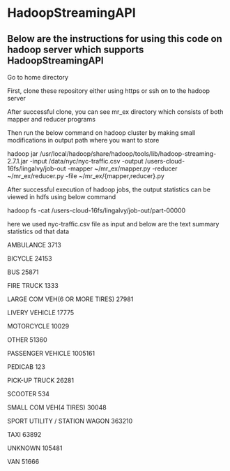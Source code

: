 # HadoopStreamingAPI

## Below are the instructions for using this code on hadoop server which supports HadoopStreamingAPI

Go to home directory

First, clone these repository either using https or ssh on to the hadoop server

After successful clone, you can see mr_ex directory which consists of both mapper and reducer programs

Then run the below command on hadoop cluster by making small modifications in  output path where you want to store  

 hadoop jar  /usr/local/hadoop/share/hadoop/tools/lib/hadoop-streaming-2.7.1.jar -input  /data/nyc/nyc-traffic.csv   -output /users-cloud-16fs/lingalvy/job-out  -mapper ~/mr_ex/mapper.py   -reducer ~/mr_ex/reducer.py  -file ~/mr_ex/{mapper,reducer}.py
 
After successful execution of hadoop jobs, the output statistics can be viewed in hdfs using below command
 
hadoop fs -cat /users-cloud-16fs/lingalvy/job-out/part-00000
  
here we used nyc-traffic.csv file as input and below are the text summary statistics od that data
  
AMBULANCE       3713

BICYCLE 24153

BUS     25871

FIRE TRUCK      1333

LARGE COM VEH(6 OR MORE TIRES)  27981

LIVERY VEHICLE  17775

MOTORCYCLE      10029

OTHER   51360

PASSENGER VEHICLE       1005161

PEDICAB 123

PICK-UP TRUCK   26281

SCOOTER 534

SMALL COM VEH(4 TIRES)  30048

SPORT UTILITY / STATION WAGON   363210

TAXI    63892

UNKNOWN 105481

VAN     51666
